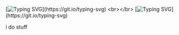 [![Typing SVG](https://readme-typing-svg.herokuapp.com?size=30&duration=8000&lines=Welcome+to+my+github+page.)](https://git.io/typing-svg)
<br></br>
[![Typing SVG](https://readme-typing-svg.herokuapp.com?size=30&duration=10000&lines=Hello.)](https://git.io/typing-svg)


i do stuff
<br></br>
